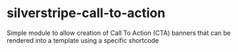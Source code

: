 # silverstripe-call-to-action
Simple module to allow creation of Call To Action (CTA) banners that can be rendered into a template using a specific shortcode
